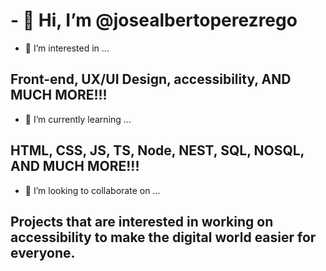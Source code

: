 # - 👋 Hi, I’m @josealbertoperezrego
- 👀 I’m interested in ...
## Front-end, UX/UI Design, accessibility, AND MUCH MORE!!!
- 🌱 I’m currently learning ...
## HTML, CSS, JS, TS, Node, NEST, SQL, NOSQL, AND MUCH MORE!!!
- 💞️ I’m looking to collaborate on ...
## Projects that are interested in working on accessibility to make the digital world easier for everyone.

<!---
josealbertoperezrego/josealbertoperezrego is a ✨ special ✨ repository because its `README.md` (this file) appears on your GitHub profile.
You can click the Preview link to take a look at your changes.
--->
